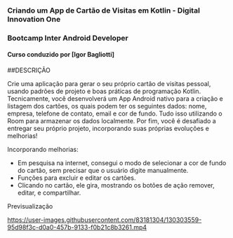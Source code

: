 
### Criando um App de Cartão de Visitas em Kotlin - Digital Innovation One
### Bootcamp Inter Android Developer
#### Curso conduzido por [Igor Bagliotti]

##DESCRIÇÃO

Crie uma aplicação para gerar o seu próprio cartão de visitas pessoal, usando padrões de projeto e
boas práticas de programação Kotlin. Tecnicamente, você desenvolverá um App Android nativo para a
criação e listagem dos cartões, os quais podem ter os seguintes dados: nome, empresa,
telefone de contato, email e cor de fundo. Tudo isso utilizando o Room para armazenar os
dados localmente. Por fim, você é desafiado a entregar seu próprio projeto, incorporando suas
próprias evoluções e melhorias!

Incorporando melhorias:

* Em pesquisa na internet, consegui o modo de selecionar a cor de fundo do cartão,
  sem precisar que o usuário digite manualmente.
* Funções para excluir e editar os cartões.
* Clicando no cartão, ele gira, mostrando os botões de ação remover, editar, e compartilhar.


Previsualização

https://user-images.githubusercontent.com/83181304/130303559-95d98f3c-d0a0-457b-9133-f0b21c8b3261.mp4

